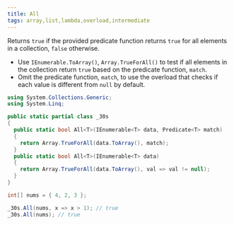 ```yaml
---
title: All
tags: array,list,lambda,overload,intermediate
---
```


Returns `true` if the provided predicate function returns `true` for all elements in a collection, `false` otherwise.

- Use `IEnumerable.ToArray()`, `Array.TrueForAll()` to test if all elements in the collection return `true` based on the predicate function, `match`.
- Omit the predicate function, `match`, to use the overload that checks if each value is different from `null` by default.

```csharp
using System.Collections.Generic;
using System.Linq;

public static partial class _30s 
{
  public static bool All<T>(IEnumerable<T> data, Predicate<T> match) 
  {
    return Array.TrueForAll(data.ToArray(), match);
  }
  public static bool All<T>(IEnumerable<T> data) 
  {
    return Array.TrueForAll(data.ToArray(), val => val != null);
  }
}
```

```csharp
int[] nums = { 4, 2, 3 };

_30s.All(nums, x => x > 1); // true
_30s.All(nums); // true
```
